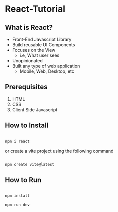 # React-Tutorial

## What is React?

- Front-End Javascript Library
- Build reusable UI Components
- Focuses on the View
  - i.e, What user sees
- Unopinionated
- Built any type of web application
  - Mobile, Web, Desktop, etc


## Prerequisites

1. HTML
2. CSS
3. Client Side Javascript

## How to Install

```bash

npm i react

```

or create a vite project using the following command

```bash

npm create vite@latest

```

## How to Run

```bash

npm install

npm run dev

```

